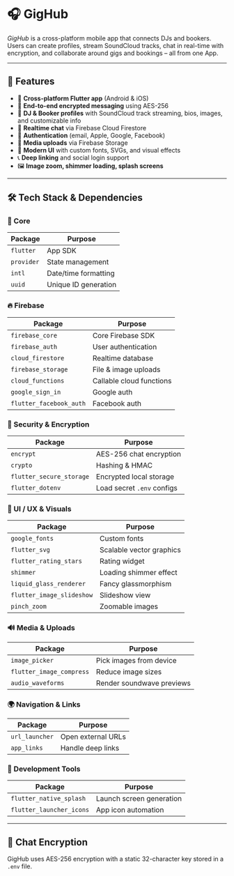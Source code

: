 # 🎧 GigHub

_GigHub_ is a cross-platform mobile app that connects DJs and bookers. Users can create profiles, stream SoundCloud tracks, chat in real-time with encryption, and collaborate around gigs and bookings – all from one App.

---

## 🚀 Features

- 📱 **Cross-platform Flutter app** (Android & iOS)
- 🔐 **End-to-end encrypted messaging** using AES-256
- 👤 **DJ & Booker profiles** with SoundCloud track streaming, bios, images, and customizable info
- 📨 **Realtime chat** via Firebase Cloud Firestore
- 🧾 **Authentication** (email, Apple, Google, Facebook)
- 📂 **Media uploads** via Firebase Storage
- 🎨 **Modern UI** with custom fonts, SVGs, and visual effects
- 📞 **Deep linking** and social login support
- 🖼️ **Image zoom, shimmer loading, splash screens**

---

## 🛠️ Tech Stack & Dependencies

### 📱 Core

| Package              | Purpose                       |
|----------------------|-------------------------------|
| `flutter`            | App SDK                       |
| `provider`           | State management              |
| `intl`               | Date/time formatting          |
| `uuid`               | Unique ID generation          |

### 🔥 Firebase

| Package                  | Purpose                                |
|--------------------------|----------------------------------------|
| `firebase_core`          | Core Firebase SDK                      |
| `firebase_auth`          | User authentication                   |
| `cloud_firestore`        | Realtime database                      |
| `firebase_storage`       | File & image uploads                   |
| `cloud_functions`        | Callable cloud functions               |
| `google_sign_in`         | Google auth                            |
| `flutter_facebook_auth`  | Facebook auth                          |

### 🔐 Security & Encryption

| Package                | Purpose                     |
|------------------------|-----------------------------|
| `encrypt`              | AES-256 chat encryption     |
| `crypto`               | Hashing & HMAC              |
| `flutter_secure_storage` | Encrypted local storage    |
| `flutter_dotenv`       | Load secret `.env` configs  |

### 🎨 UI / UX & Visuals

| Package                   | Purpose                          |
|---------------------------|----------------------------------|
| `google_fonts`            | Custom fonts                     |
| `flutter_svg`             | Scalable vector graphics         |
| `flutter_rating_stars`    | Rating widget                    |
| `shimmer`                 | Loading shimmer effect           |
| `liquid_glass_renderer`   | Fancy glassmorphism              |
| `flutter_image_slideshow` | Slideshow view                   |
| `pinch_zoom`              | Zoomable images                  |

### 🔊 Media & Uploads

| Package               | Purpose                      |
|-----------------------|------------------------------|
| `image_picker`        | Pick images from device      |
| `flutter_image_compress` | Reduce image sizes         |
| `audio_waveforms`     | Render soundwave previews    |


### 🌍 Navigation & Links

| Package         | Purpose                        |
|-----------------|--------------------------------|
| `url_launcher`  | Open external URLs             |
| `app_links`     | Handle deep links              |

### 🧪 Development Tools

| Package           | Purpose                     |
|-------------------|-----------------------------|
| `flutter_native_splash` | Launch screen generation |
| `flutter_launcher_icons` | App icon automation   |

---

## 🔐 Chat Encryption

GigHub uses AES-256 encryption with a static 32-character key stored in a `.env` file.

